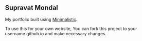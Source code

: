 ## Supravat Mondal

My portfolio built using [Minimalistic](https://github.com/supravatm/jekyll-theme-minimalistic).

To use this for your own website, You can fork this project to your username.github.io and make necessary changes. 
